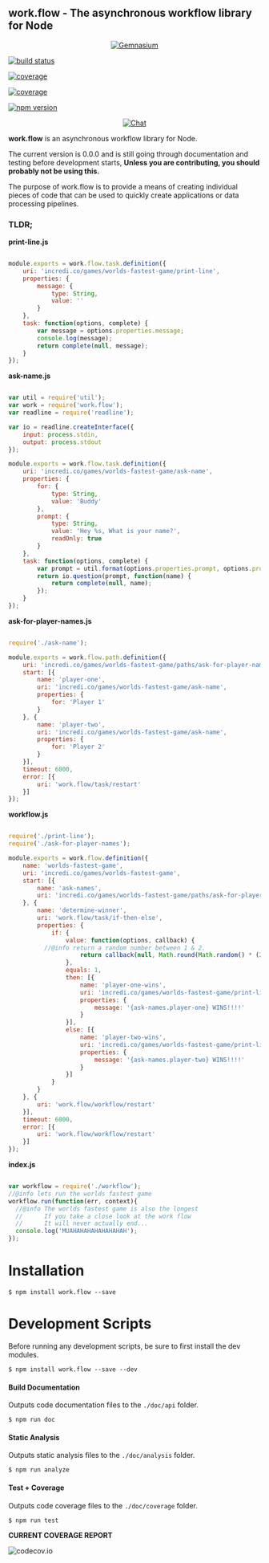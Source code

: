 ## work.flow - The asynchronous workflow library for Node

<p align="center">
  <a href="https://gemnasium.com/defstream/work.flow"><img src="https://img.shields.io/gemnasium/defstream/work.flow.svg"
       alt="Gemnasium"></a>

  <a href="https://travis-ci.org/defstream/work.flow"><img src="https://img.shields.io/travis/defstream/work.flow.svg"
       alt="build status"></a>

  <a href="https://codecov.io/github/defstream/work.flow"><img src="https://img.shields.io/codecov/c/github/defstream/work.flow.svg"
        alt="coverage"></a>

  <a href="https://circleci.com/gh/defstream/work.flow"><img src="https://img.shields.io/circleci/project/defstream/work.flow.svg"
       alt="coverage"></a>

   <a href="http://npmjs.com/package/work.flow"><img src="https://img.shields.io/npm/v/work.flow.svg"
        alt="npm version"></a>
</p>

<p align="center">
  <a href="https://gitter.im/defstream/work.flow"><img src="https://img.shields.io/gitter/room/defstream/work.flow.svg"
     alt="Chat"></a>
</p>

**work.flow** is an asynchronous workflow library for Node.

The current version is 0.0.0 and is still going through documentation and testing before development starts, **Unless you are contributing, you should probably not be using this.**

The purpose of work.flow is to provide a means of creating individual pieces of code that can be used to quickly create applications or data processing pipelines.

### TLDR;

**print-line.js**

```javascript

module.exports = work.flow.task.definition({
	uri: 'incredi.co/games/worlds-fastest-game/print-line',
	properties: {
		message: {
			type: String,
			value: ''
		}
	},
	task: function(options, complete) {
		var message = options.properties.message;
		console.log(message);
		return complete(null, message);
	}
});

```

**ask-name.js**

```javascript

var util = require('util');
var work = require('work.flow');
var readline = require('readline');

var io = readline.createInterface({
	input: process.stdin,
	output: process.stdout
});

module.exports = work.flow.task.definition({
	uri: 'incredi.co/games/worlds-fastest-game/ask-name',
	properties: {
		for: {
			type: String,
			value: 'Buddy'
		},
		prompt: {
			type: String,
			value: 'Hey %s, What is your name?',
			readOnly: true
		}
	},
	task: function(options, complete) {
		var prompt = util.format(options.properties.prompt, options.properties.for);
		return io.question(prompt, function(name) {
			return complete(null, name);
		});
	}
});

```

**ask-for-player-names.js**

```javascript

require('./ask-name');

module.exports = work.flow.path.definition({
	uri: 'incredi.co/games/worlds-fastest-game/paths/ask-for-player-names',
	start: [{
		name: 'player-one',
		uri: 'incredi.co/games/worlds-fastest-game/ask-name',
		properties: {
			for: 'Player 1'
		}
	}, {
		name: 'player-two',
		uri: 'incredi.co/games/worlds-fastest-game/ask-name',
		properties: {
			for: 'Player 2'
		}
	}],
	timeout: 6000,
	error: [{
		uri: 'work.flow/task/restart'
	}]
});

```

**workflow.js**

```javascript

require('./print-line');
require('./ask-for-player-names');

module.exports = work.flow.definition({
	name: 'worlds-fastest-game',
	uri: 'incredi.co/games/worlds-fastest-game',
	start: [{
		name: 'ask-names',
		uri: 'incredi.co/games/worlds-fastest-game/paths/ask-for-player-names'
	}, {
		name: 'determine-winner',
		uri: 'work.flow/task/if-then-else',
		properties: {
			if: {
				value: function(options, callback) {
          //@info return a random number between 1 & 2.
					return callback(null, Math.round(Math.random() * (2 - 1) + 1));
				},
				equals: 1,
				then: [{
					name: 'player-one-wins',
					uri: 'incredi.co/games/worlds-fastest-game/print-line',
					properties: {
						message: '{ask-names.player-one} WINS!!!!'
					}
				}],
				else: [{
					name: 'player-two-wins',
					uri: 'incredi.co/games/worlds-fastest-game/print-line',
					properties: {
						message: '{ask-names.player-two} WINS!!!!'
					}
				}]
			}
		}
	}, {
		uri: 'work.flow/workflow/restart'
	}],
	timeout: 6000,
	error: [{
		uri: 'work.flow/workflow/restart'
	}]
});

```

**index.js**

```javascript

var workflow = require('./workflow');
//@info lets run the worlds fastest game
workflow.run(function(err, context){
  //@info The worlds fastest game is also the longest
  //      If you take a close look at the work flow
  //      It will never actually end...
  console.log('MUAHAHAHAHAHAHAHAH');
});


```

# Installation

```shell
$ npm install work.flow --save
```

# Development Scripts
Before running any development scripts, be sure to first install the dev modules.

```shell
$ npm install work.flow --save --dev
```

#### Build Documentation
Outputs code documentation files to the `./doc/api` folder.

```shell
$ npm run doc
```

#### Static Analysis
Outputs static analysis files to the `./doc/analysis` folder.

```shell
$ npm run analyze
```

#### Test + Coverage
Outputs code coverage files to the `./doc/coverage` folder.

```shell
$ npm run test
```

**CURRENT COVERAGE REPORT**

![codecov.io](https://codecov.io/github/defstream/work.flow/branch.svg?branch=master)
